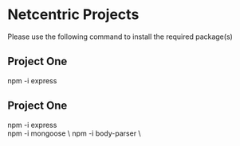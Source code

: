 # Netcentric Projects

Please use the following command to install the required package(s)

## Project One

npm -i express


## Project One

npm -i express
\
npm -i mongoose 
\ 
npm -i body-parser 
\
